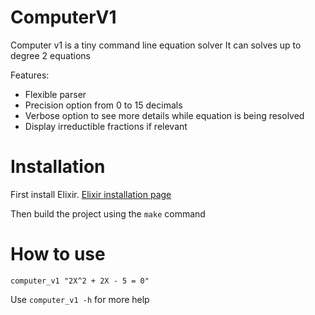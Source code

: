 # ComputerV1

Computer v1 is a tiny command line equation solver
It can solves up to degree 2 equations

Features: 
- Flexible parser
- Precision option from 0 to 15 decimals
- Verbose option to see more details while equation is being resolved
- Display irreductible fractions if relevant


# Installation

First install Elixir. [Elixir installation page](https://elixir-lang.org/install.html)

Then build the project using the `make` command


# How to use

`computer_v1 "2X^2 + 2X - 5 = 0"` 

Use `computer_v1 -h` for more help
